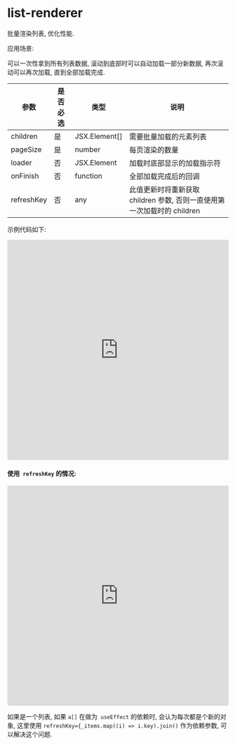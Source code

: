 # list-renderer

批量渲染列表, 优化性能.

应用场景:

可以一次性拿到所有列表数据, 滚动到底部时可以自动加载一部分新数据, 再次滚动可以再次加载, 直到全部加载完成.

| 参数       | 是否必选 | 类型          | 说明                                                                    |
| ---------- | -------- | ------------- | ----------------------------------------------------------------------- |
| children   | 是       | JSX.Element[] | 需要批量加载的元素列表                                                  |
| pageSize   | 是       | number        | 每页渲染的数量                                                          |
| loader     | 否       | JSX.Element   | 加载时底部显示的加载指示符                                              |
| onFinish   | 否       | function      | 全部加载完成后的回调                                                    |
| refreshKey | 否       | any           | 此值更新时将重新获取 children 参数, 否则一直使用第一次加载时的 children |


示例代码如下:
<iframe src="https://codesandbox.io/embed/peaceful-microservice-cyygg?fontsize=14&hidenavigation=1&theme=dark"
     style="width:100%; height:500px; border:0; border-radius: 4px; overflow:hidden;"
     title="peaceful-microservice-cyygg"
     allow="accelerometer; ambient-light-sensor; camera; encrypted-media; geolocation; gyroscope; hid; microphone; midi; payment; usb; vr; xr-spatial-tracking"
     sandbox="allow-forms allow-modals allow-popups allow-presentation allow-same-origin allow-scripts"
   ></iframe>


#### 使用` refreshKey` 的情况:

<iframe src="https://codesandbox.io/embed/blissful-wood-3wwtz?fontsize=14&hidenavigation=1&theme=dark"
     style="width:100%; height:500px; border:0; border-radius: 4px; overflow:hidden;"
     title="blissful-wood-3wwtz"
     allow="accelerometer; ambient-light-sensor; camera; encrypted-media; geolocation; gyroscope; hid; microphone; midi; payment; usb; vr; xr-spatial-tracking"
     sandbox="allow-forms allow-modals allow-popups allow-presentation allow-same-origin allow-scripts"
   ></iframe>

如果是一个列表, 如果 `a[]` 在做为` useEffect` 的依赖时, 会认为每次都是个新的对象, 这里使用 `refreshKey={_items.map((i) => i.key).join()` 作为依赖参数, 可以解决这个问题.
